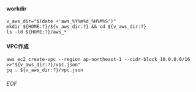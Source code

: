 #### workdir

    v_aws_dir="$(date +'aws_%Y%m%d_%H%M%S')"
    mkdir ${HOME:?}/${v_aws_dir:?} && cd ${v_aws_dir:?}
    ls -ld ${HOME:?}/aws_*


#### VPC作成
    
    aws ec2 create-vpc --region ap-northeast-1 --cidr-block 10.0.0.0/16 >>"${v_aws_dir:?}/vpc.json"
    jq . ${v_aws_dir:?}/vpc.json








###### EOF
